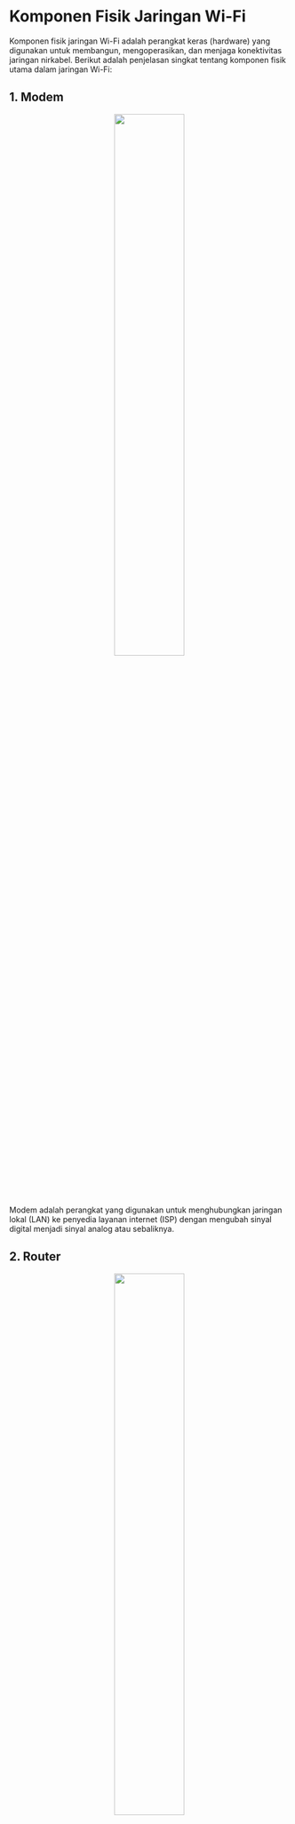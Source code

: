 # Komponen Fisik Jaringan Wi-Fi

Komponen fisik jaringan Wi-Fi adalah perangkat keras (hardware) yang digunakan untuk membangun, mengoperasikan, dan menjaga konektivitas jaringan nirkabel. Berikut adalah penjelasan singkat tentang komponen fisik utama dalam jaringan Wi-Fi:

## 1. Modem

<div align="center">
  <img src="https://github.com/fixploit03/Pentest-WiFi/blob/main/docs/Komponen%20Fisik%20Jaringan%20Wi-Fi/img/modem.webp" width="50%" />
</div>

Modem adalah perangkat yang digunakan untuk menghubungkan jaringan lokal (LAN) ke penyedia layanan internet (ISP) dengan mengubah sinyal digital menjadi sinyal analog atau sebaliknya.

## 2. Router

<div align="center">
  <img src="https://github.com/fixploit03/Pentest-WiFi/blob/main/docs/Komponen%20Fisik%20Jaringan%20Wi-Fi/img/router.jpg" width="50%" />
</div>

Router adalah perangkat yang digunakan untuk menghubungkan dua atau lebih jaringan komputer, seperti menghubungkan jaringan lokal (LAN) dengan internet (WAN). Router bekerja dengan cara meneruskan (routing) data atau paket informasi dari satu jaringan ke jaringan lain berdasarkan alamat IP tujuan.

## 3. Access Point (AP)

<div align="center">
  <img src="https://github.com/fixploit03/Pentest-WiFi/blob/main/docs/Komponen%20Fisik%20Jaringan%20Wi-Fi/img/ap.jpg" width="50%" />
</div>

Access Point (AP) adalah perangkat yang memungkinkan perangkat nirkabel, seperti laptop, ponsel, atau tablet, untuk terhubung ke jaringan komputer, biasanya melalui Wi-Fi. Access Point berfungsi sebagai titik akses yang menghubungkan perangkat nirkabel ke jaringan kabel (seperti jaringan lokal/LAN) atau ke router untuk akses internet.

## 4. Client/Station (STA)

<div align="center">
  <img src="https://github.com/fixploit03/Pentest-WiFi/blob/main/docs/Komponen%20Fisik%20Jaringan%20Wi-Fi/img/client.jpeg" width="50%" />
</div>

Client atau Station adalah perangkat yang terhubung ke jaringan nirkabel melalui Access Point (AP) untuk mengakses layanan jaringan, seperti internet atau sumber daya lokal. STA biasanya adalah perangkat pengguna akhir seperti ponsel, laptop, tablet, atau perangkat IoT yang mendukung Wi-Fi.

## 5. Antena

<div align="center">
  <img src="https://github.com/fixploit03/Pentest-WiFi/blob/main/docs/Komponen%20Fisik%20Jaringan%20Wi-Fi/img/antena.jpg" width="50%">
</div>

Antena adalah perangkat yang digunakan untuk memancarkan dan menerima sinyal radio dalam jaringan Wi-Fi.

## 6. Repeater/Extender

<div align="center">
  <img src="https://github.com/fixploit03/Pentest-WiFi/blob/main/docs/Komponen%20Fisik%20Jaringan%20Wi-Fi/img/repeater.jpeg" width="50%">
</div>

Repeater atau Extender adalah perangkat yang digunakan untuk memperluas jangkauan sinyal Wi-Fi dengan menerima dan memancarkan ulang sinyal dari Access Point (AP) atau router.

## 7. Switch/Hub

<div align="center">
  <img src="https://github.com/fixploit03/Pentest-WiFi/blob/main/docs/Komponen%20Fisik%20Jaringan%20Wi-Fi/img/switch.jpg" width="50%">
</div>

Switch atau Hub adalah perangkat yang digunakan untuk menghubungkan beberapa perangkat dalam jaringan kabel, seperti komputer, Access Point (AP), atau router.
